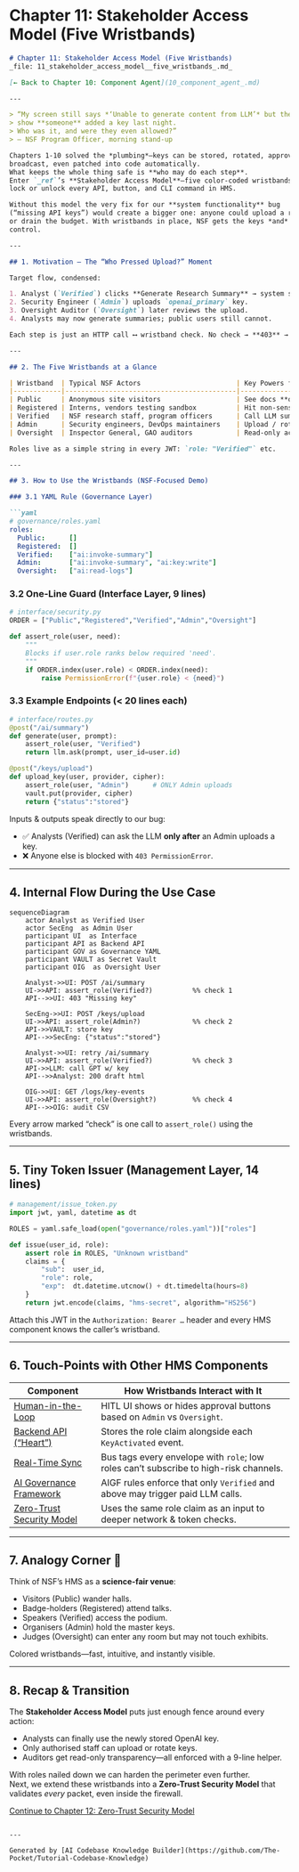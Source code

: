 # Chapter 11: Stakeholder Access Model (Five Wristbands)

```markdown
# Chapter 11: Stakeholder Access Model (Five Wristbands)  
_file: 11_stakeholder_access_model__five_wristbands_.md_

[← Back to Chapter 10: Component Agent](10_component_agent_.md)

---

> “My screen still says *‘Unable to generate content from LLM’* but the logs
> show **someone** added a key last night.  
> Who was it, and were they even allowed?”  
> — NSF Program Officer, morning stand-up

Chapters 1-10 solved the *plumbing*—keys can be stored, rotated, approved,
broadcast, even patched into code automatically.  
What keeps the whole thing safe is **who may do each step**.  
Enter `_ref`’s **Stakeholder Access Model**—five color-coded wristbands that
lock or unlock every API, button, and CLI command in HMS.

Without this model the very fix for our **system functionality** bug
(“missing API keys”) would create a bigger one: anyone could upload a random key
or drain the budget. With wristbands in place, NSF gets the keys *and* keeps
control.

---

## 1. Motivation — The “Who Pressed Upload?” Moment

Target flow, condensed:

1. Analyst (`Verified`) clicks **Generate Research Summary** → system says *No key*.  
2. Security Engineer (`Admin`) uploads `openai_primary` key.  
3. Oversight Auditor (`Oversight`) later reviews the upload.  
4. Analysts may now generate summaries; public users still cannot.

Each step is just an HTTP call ⟷ wristband check. No check → **403** → bug persists.

---

## 2. The Five Wristbands at a Glance

| Wristband  | Typical NSF Actors                        | Key Powers for Our Use Case               |
|------------|-------------------------------------------|-------------------------------------------|
| Public     | Anonymous site visitors                   | See docs **only** (`/status`, `/docs`)    |
| Registered | Interns, vendors testing sandbox          | Hit non-sensitive endpoints (`/status/ai`)|
| Verified   | NSF research staff, program officers      | Call LLM summary endpoint **once keys exist** |
| Admin      | Security engineers, DevOps maintainers    | Upload / rotate keys, manage quotas       |
| Oversight  | Inspector General, GAO auditors           | Read-only access to logs & keys metadata  |

Roles live as a simple string in every JWT: `role: "Verified"` etc.

---

## 3. How to Use the Wristbands (NSF-Focused Demo)

### 3.1 YAML Rule (Governance Layer)

```yaml
# governance/roles.yaml
roles:
  Public:      []
  Registered:  []
  Verified:    ["ai:invoke-summary"]
  Admin:       ["ai:invoke-summary", "ai:key:write"]
  Oversight:   ["ai:read-logs"]
```

### 3.2 One-Line Guard (Interface Layer, 9 lines)

```python
# interface/security.py
ORDER = ["Public","Registered","Verified","Admin","Oversight"]

def assert_role(user, need):
    """
    Blocks if user.role ranks below required 'need'.
    """
    if ORDER.index(user.role) < ORDER.index(need):
        raise PermissionError(f"{user.role} < {need}")
```

### 3.3 Example Endpoints (< 20 lines each)

```python
# interface/routes.py
@post("/ai/summary")
def generate(user, prompt):
    assert_role(user, "Verified")
    return llm.ask(prompt, user_id=user.id)

@post("/keys/upload")
def upload_key(user, provider, cipher):
    assert_role(user, "Admin")      # ONLY Admin uploads
    vault.put(provider, cipher)
    return {"status":"stored"}
```

Inputs & outputs speak directly to our bug:

* ✅ Analysts (Verified) can ask the LLM **only after** an Admin uploads a key.  
* ❌ Anyone else is blocked with `403 PermissionError`.

---

## 4. Internal Flow During the Use Case

```mermaid
sequenceDiagram
    actor Analyst as Verified User
    actor SecEng  as Admin User
    participant UI  as Interface
    participant API as Backend API
    participant GOV as Governance YAML
    participant VAULT as Secret Vault
    participant OIG  as Oversight User

    Analyst->>UI: POST /ai/summary
    UI->>API: assert_role(Verified?)          %% check 1
    API-->>UI: 403 "Missing key"

    SecEng->>UI: POST /keys/upload
    UI->>API: assert_role(Admin?)             %% check 2
    API->>VAULT: store key
    API-->>SecEng: {"status":"stored"}

    Analyst->>UI: retry /ai/summary
    UI->>API: assert_role(Verified?)          %% check 3
    API->>LLM: call GPT w/ key
    API-->>Analyst: 200 draft html

    OIG->>UI: GET /logs/key-events
    UI->>API: assert_role(Oversight?)         %% check 4
    API-->>OIG: audit CSV
```

Every arrow marked “check” is one call to `assert_role()` using the wristbands.

---

## 5. Tiny Token Issuer (Management Layer, 14 lines)

```python
# management/issue_token.py
import jwt, yaml, datetime as dt

ROLES = yaml.safe_load(open("governance/roles.yaml"))["roles"]

def issue(user_id, role):
    assert role in ROLES, "Unknown wristband"
    claims = {
        "sub":  user_id,
        "role": role,
        "exp":  dt.datetime.utcnow() + dt.timedelta(hours=8)
    }
    return jwt.encode(claims, "hms-secret", algorithm="HS256")
```

Attach this JWT in the `Authorization: Bearer …` header and every HMS component
knows the caller’s wristband.

---

## 6. Touch-Points with Other HMS Components

Component | How Wristbands Interact with It
----------|---------------------------------
[Human-in-the-Loop](02_human_in_the_loop_hitl_decision_maker_engagement_.md) | HITL UI shows or hides approval buttons based on `Admin` vs `Oversight`.
[Backend API (“Heart”)](05_backend_api_heart_communication_hub_.md) | Stores the role claim alongside each `KeyActivated` event.
[Real-Time Sync](06_real_time_synchronization_event_broadcast_.md) | Bus tags every envelope with `role`; low roles can’t subscribe to high-risk channels.
[AI Governance Framework](09_ai_governance_framework_.md) | AIGF rules enforce that only `Verified` and above may trigger paid LLM calls.
[Zero-Trust Security Model](12_zero_trust_security_model_.md) | Uses the same role claim as an input to deeper network & token checks.

---

## 7. Analogy Corner 🎡

Think of NSF’s HMS as a **science-fair venue**:

* Visitors (Public) wander halls.  
* Badge-holders (Registered) attend talks.  
* Speakers (Verified) access the podium.  
* Organisers (Admin) hold the master keys.  
* Judges (Oversight) can enter any room but may not touch exhibits.

Colored wristbands—fast, intuitive, and instantly visible.

---

## 8. Recap & Transition

The **Stakeholder Access Model** puts just enough fence around every action:

* Analysts can finally use the newly stored OpenAI key.  
* Only authorised staff can upload or rotate keys.  
* Auditors get read-only transparency—all enforced with a 9-line helper.

With roles nailed down we can harden the perimeter even further.  
Next, we extend these wristbands into a **Zero-Trust Security Model** that
validates *every* packet, even inside the firewall.

[Continue to Chapter 12: Zero-Trust Security Model](12_zero_trust_security_model_.md)
```

---

Generated by [AI Codebase Knowledge Builder](https://github.com/The-Pocket/Tutorial-Codebase-Knowledge)
